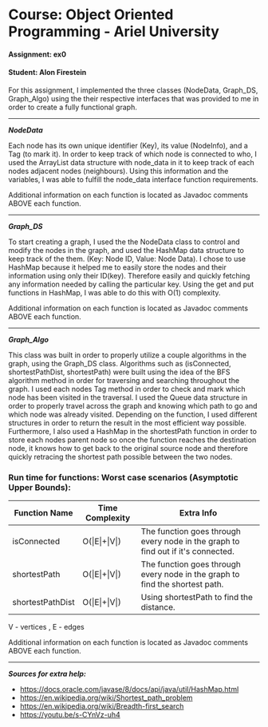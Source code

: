 # Course: Object Oriented Programming - Ariel University
#### Assignment: ex0
#### Student: Alon Firestein



For this assignment, I implemented the three classes (NodeData, Graph_DS, Graph_Algo) using the their respective interfaces that was provided to me in order to create a fully functional graph.

------------------------------------

*****NodeData*****

Each node has its own unique identifier (Key), its value (NodeInfo), and a Tag (to mark it).
In order to keep track of which node is connected to who, I used the ArrayList data structure with node_data in it to keep track of each nodes adjacent nodes (neighbours). 
Using this information and the variables, I was able to fulfill the node_data interface function requirements.

Additional information on each function is located as Javadoc comments ABOVE each function.

------------------------------------

*****Graph_DS*****

To start creating a graph, I used the the NodeData class to control and modify the nodes in the graph, and used the HashMap data structure to keep track of the them. (Key: Node ID, Value: Node Data).
I chose to use HashMap because it helped me to easily store the nodes and their information using only their ID(key).
Therefore easily and quickly fetching any information needed by calling the particular key.
Using the get and put functions in HashMap, I was able to do this with O(1) complexity.

Additional information on each function is located as Javadoc comments ABOVE each function.

------------------------------------

*****Graph_Algo***** 

This class was built in order to properly utilize a couple algorithms in the graph, using the Graph_DS class.
Algorithms such as (isConnected, shortestPathDist, shortestPath) were built using the idea of the BFS algorithm method in order for traversing and searching throughout the graph.
I used each nodes Tag method in order to check and mark which node has been visited in the traversal.
I used the Queue data structure in order to properly travel across the graph and knowing which path to go and which node was already visited.
Depending on the function, I used different structures in order to return the result in the most efficient way possible.
Furthermore, I also used a HashMap in the shortestPath function in order to store each nodes parent node so once the function reaches the destination node, it knows how to get back to the original source node and therefore quickly retracing the shortest path possible between the two nodes.

### Run time for functions: Worst case scenarios (Asymptotic Upper Bounds):
|Function Name | Time Complexity | Extra Info |
|--------------|-----------------|------------|
|isConnected | O(\|E\|+\|V\|) | The function goes through every node in the graph to find out if it's connected. |
|shortestPath | O(\|E\|+\|V\|) | The function goes through every node in the graph to find the shortest path. |
|shortestPathDist | O(\|E\|+\|V\|) | Using shortestPath to find the distance. |

V - vertices   ,     E - edges


Additional information on each function is located as Javadoc comments ABOVE each function.


------------------------------------


***Sources for extra help:***
- https://docs.oracle.com/javase/8/docs/api/java/util/HashMap.html
- https://en.wikipedia.org/wiki/Shortest_path_problem
- https://en.wikipedia.org/wiki/Breadth-first_search
- https://youtu.be/s-CYnVz-uh4

